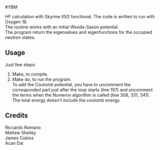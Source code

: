 
#YBM

HF calculation with Skyrme t0t3 functional. The code is written to run with Oxygen 16. <br />
The routine works with an initial Woods-Saxon potential. <br />
The program return the eigenvalues and eigenfunctions for the occupied neutron states.

## Usage

Just few steps: <br />
1. Make, to compile. <br />
2. Make do, to run the program. <br />
To add the Coulomb potential, you have to uncomment the corresponded part just after the loop starts (line 197) and uncomment the terms when the Numerov algorithm is called (line 308, 331, 341). <br />
The total energy doesn't include the coulomb energy.
	

## Credits

Riccardo Romano <br />
Mattew Shelley <br />
James Cubiss <br />
Acan Dai <br />
